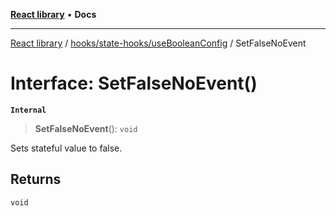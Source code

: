 [**React library**](../../../../index.md) • **Docs**

***

[React library](../../../../modules.md) / [hooks/state-hooks/useBooleanConfig](../index.md) / SetFalseNoEvent

# Interface: SetFalseNoEvent()

**`Internal`**

> **SetFalseNoEvent**(): `void`

Sets stateful value to false.

## Returns

`void`
